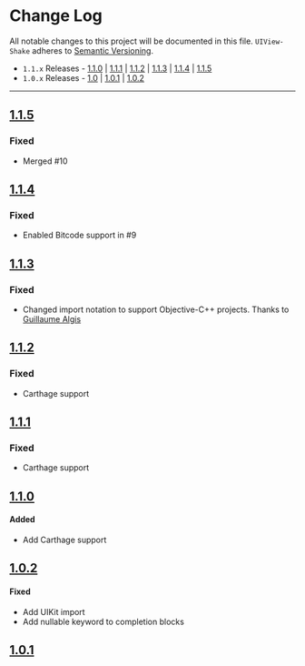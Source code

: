 # Change Log
All notable changes to this project will be documented in this file.
`UIView-Shake` adheres to [Semantic Versioning](http://semver.org/).

- `1.1.x` Releases - [1.1.0](#110) | [1.1.1](#111) | [1.1.2](#112) | [1.1.3](#113) | [1.1.4](#114) | [1.1.5](#115)  
- `1.0.x` Releases - [1.0](#10) | [1.0.1](#101) | [1.0.2](#102) 

---

## [1.1.5](https://github.com/andreamazz/UIView-Shake/releases/tag/1.1.5)

### Fixed 
- Merged #10  

## [1.1.4](https://github.com/andreamazz/UIView-Shake/releases/tag/1.1.4)

### Fixed 
- Enabled Bitcode support in #9  

## [1.1.3](https://github.com/andreamazz/UIView-Shake/releases/tag/1.1.3)

### Fixed 
- Changed import notation to support Objective-C++ projects. Thanks to [Guillaume Algis](https://github.com/guillaume-algis)  

## [1.1.2](https://github.com/andreamazz/UIView-Shake/releases/tag/1.1.2)

### Fixed 
- Carthage support

## [1.1.1](https://github.com/andreamazz/UIView-Shake/releases/tag/1.1.1)

### Fixed 
- Carthage support

## [1.1.0](https://github.com/andreamazz/UIView-Shake/releases/tag/1.1.0)

#### Added  
- Add Carthage support   

## [1.0.2](https://github.com/andreamazz/UIView-Shake/releases/tag/1.0.2)

#### Fixed  
- Add UIKit import  
- Add nullable keyword to completion blocks  

## [1.0.1](https://github.com/andreamazz/UIView-Shake/releases/tag/1.0.1)

